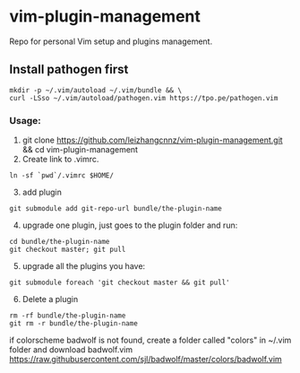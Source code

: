 # vim-plugin-management
Repo for personal Vim setup and plugins management.

## Install pathogen first
```
mkdir -p ~/.vim/autoload ~/.vim/bundle && \
curl -LSso ~/.vim/autoload/pathogen.vim https://tpo.pe/pathogen.vim
```

### Usage:
1. git clone https://github.com/leizhangcnnz/vim-plugin-management.git && cd vim-plugin-management
2. Create link to .vimrc.
```
ln -sf `pwd`/.vimrc $HOME/
```
3. add plugin
```
git submodule add git-repo-url bundle/the-plugin-name
```
4. upgrade one plugin, just goes to the plugin folder and run:
```
cd bundle/the-plugin-name
git checkout master; git pull
```
5. upgrade all the plugins you have:
```
git submodule foreach 'git checkout master && git pull'
```
6. Delete a plugin
```
rm -rf bundle/the-plugin-name
git rm -r bundle/the-plugin-name
```

if colorscheme badwolf is not found, create a folder called "colors" in ~/.vim folder and download badwolf.vim
https://raw.githubusercontent.com/sjl/badwolf/master/colors/badwolf.vim
